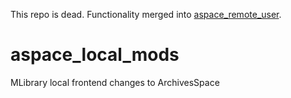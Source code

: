 This repo is dead. Functionality merged into [aspace_remote_user](https://github.com/mlibrary/aspace_remote_user).

# aspace_local_mods
MLibrary local frontend changes to ArchivesSpace
